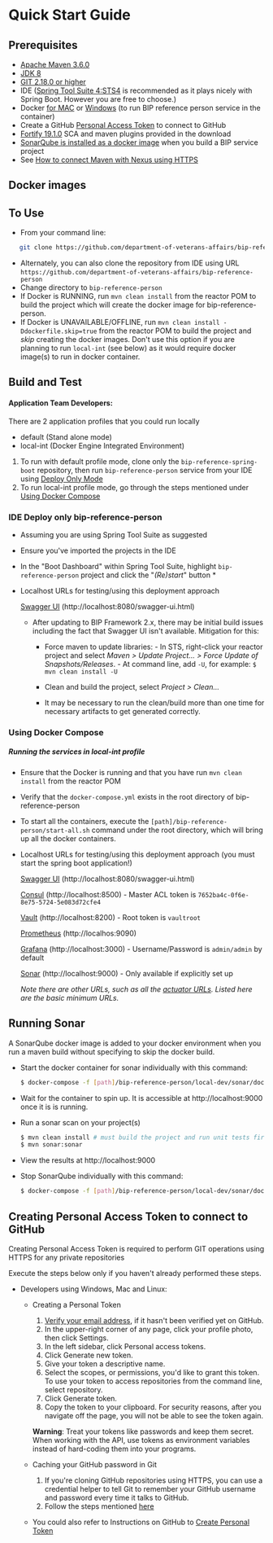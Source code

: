 # Quick Start Guide

## Prerequisites

* [Apache Maven 3.6.0](https://archive.apache.org/dist/maven/maven-3/3.6.0/binaries/)
* [JDK 8](installation-help-guide.md#install-jdk-8)
* [GIT 2.18.0 or higher](installation-help-guide.md#install-git)
* IDE ([Spring Tool Suite 4:STS4](https://spring.io/tools) is recommended as it plays nicely with Spring Boot. However you are free to choose.)
* Docker [for MAC](https://docs.docker.com/docker-for-mac/install/) or [Windows](https://docs.docker.com/docker-for-windows/install/) (to run BIP reference person service in the container)
* Create a GitHub [Personal Access Token](#creating-personal-access-token-to-connect-to-github) to connect to GitHub
* [Fortify 19.1.0](installation-help-guide.md#install-and-run-fortify) SCA and maven plugins provided in the download
* [SonarQube is installed as a docker image](#running-sonar) when you build a BIP service project
* See [How to connect Maven with Nexus using HTTPS](installation-help-guide.md#how-to-connect-maven-with-nexus-using-https)

## Docker images

## To Use

* From your command line:
```bash
   git clone https://github.com/department-of-veterans-affairs/bip-reference-person
```
* Alternately, you can also clone the repository from IDE using URL `https://github.com/department-of-veterans-affairs/bip-reference-person`
* Change directory to `bip-reference-person`
* If Docker is RUNNING, run `mvn clean install` from the reactor POM to build the project which will create the docker image for bip-reference-person.
* If Docker is UNAVAILABLE/OFFLINE, run `mvn clean install -Ddockerfile.skip=true` from the reactor POM to build the project and *skip* creating the docker images. Don't use this option if you are planning to run `local-int` (see below) as it would require docker image(s) to run in docker container.

## Build and Test

#### Application Team Developers: ###

There are 2 application profiles that you could run locally

* default (Stand alone mode)
* local-int (Docker Engine Integrated Environment)


1. To run with default profile mode, clone only the `bip-reference-spring-boot` repository, then run `bip-reference-person` service from your IDE using [Deploy Only Mode](#ide-deploy-only-bip-reference-person)
1. To run local-int profile mode, go through the steps mentioned under [Using Docker Compose](#using-docker-compose)

### IDE Deploy only bip-reference-person
* Assuming you are using Spring Tool Suite as suggested
* Ensure you've imported the projects in the IDE
* In the "Boot Dashboard" within Spring Tool Suite, highlight `bip-reference-person` project and click the "*(Re)start*" button *
* Localhost URLs for testing/using this deployment approach

  [Swagger UI](http://localhost:8080/swagger-ui.html) (http://localhost:8080/swagger-ui.html)

  - After updating to BIP Framework 2.x, there may be initial build issues including the fact that Swagger UI isn't available. Mitigation for this:

      - Force maven to update libraries:
			- In STS, right-click your reactor project and select _Maven > Update Project... > Force Update of Snapshots/Releases_.
			- At command line, add `-U`, for example: `$ mvn clean install -U`

      - Clean and build the project, select _Project > Clean..._
	- It may be necessary to run the clean/build more than one time for necessary artifacts to get generated correctly.

### Using Docker Compose

##### Running the services in local-int profile

* Ensure that the Docker is running and that you have run `mvn clean install` from the reactor POM
* Verify that the `docker-compose.yml` exists in the root directory of bip-reference-person
* To start all the containers, execute the `[path]/bip-reference-person/start-all.sh` command under the root directory, which will bring up all the docker containers.
* Localhost URLs for testing/using this deployment approach (you must start the spring boot application!)

  [Swagger UI](http://localhost:8080/swagger-ui.html) (http://localhost:8080/swagger-ui.html)

  [Consul](http://localhost:8500) (http://localhost:8500) - Master ACL token is `7652ba4c-0f6e-8e75-5724-5e083d72cfe4`

  [Vault](http://localhost:8200) (http://localhost:8200) - Root token is `vaultroot`

  [Prometheus](http://localhos:9090) (http://localhos:9090)

  [Grafana](http://localhost:3000) (http://localhost:3000) - Username/Password is `admin/admin` by default

  [Sonar](http://localhost:9000) (http://localhost:9000) - Only available if explicitly set up

  *Note there are other URLs, such as all the [actuator URLs](/docs/actuator-management.md).  Listed here are the basic minimum URLs.*

## Running Sonar

A SonarQube docker image is added to your docker environment when you run a maven build without specifying to skip the docker build.

* Start the docker container for sonar individually with this command:
	```bash
	$ docker-compose -f [path]/bip-reference-person/local-dev/sonar/docker-compose.yml up --build -d
	```

* Wait for the container to spin up. It is accessible at http://localhost:9000 once it is is running.

* Run a sonar scan on your project(s)
	```bash
	$ mvn clean install # must build the project and run unit tests first
	$ mvn sonar:sonar
	```

* View the results at http://localhost:9000

* Stop SonarQube individually with this command:
	```bash
	$ docker-compose -f [path]/bip-reference-person/local-dev/sonar/docker-compose.yml down --rmi all -v
	```

## Creating Personal Access Token to connect to GitHub

Creating Personal Access Token is required to perform GIT operations using HTTPS for any private repositories

Execute the steps below only if you haven't already performed these steps.

* Developers using Windows, Mac and Linux:

  * Creating a Personal Token
    1. [Verify your email address](https://help.github.com/articles/verifying-your-email-address/), if it hasn't been verified yet on GitHub.
    2. In the upper-right corner of any page, click your profile photo, then click Settings.
    3. In the left sidebar, click Personal access tokens.
    4. Click Generate new token.
    5. Give your token a descriptive name.
    6. Select the scopes, or permissions, you'd like to grant this token. To use your token to access repositories from the command line, select repository.
    7. Click Generate token.
    8. Copy the token to your clipboard. For security reasons, after you navigate off the page, you will not be able to see the token again.

    **Warning**: Treat your tokens like passwords and keep them secret. When working with the API, use tokens as environment variables instead of hard-coding them into your programs.

  * Caching your GitHub password in Git
    1. If you're cloning GitHub repositories using HTTPS, you can use a credential helper to tell Git to remember your GitHub username and password every time it talks to GitHub.
    2. Follow the steps mentioned [here](https://help.github.com/en/articles/caching-your-github-password-in-git)

  * You could also refer to Instructions on GitHub to [Create Personal Token](https://help.github.com/articles/creating-a-personal-access-token-for-the-command-line/)
